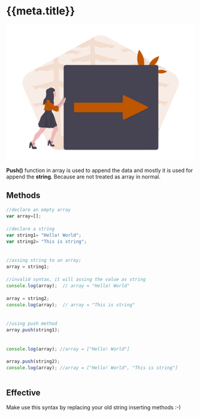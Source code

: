 # {{meta.title}}



![illustrations](assets/undraw_moving_forward_lhhd.png)

**Push()** function in array is used to append the data and mostly  it is used for  append the **string**.
Because are not treated as  array in normal.


## Methods

```js
//declare an empty array
var array=[];

//declare a string
var string1= "Hello! World";
var string2= "This is string";


//assing string to an array;
array = string1;

//invalid syntax, it will assing the value as string
console.log(array);  // array = "Hello! World"

array = string2;
console.log(array);  // array = "This is string"


//using push method
array.push(string1);


console.log(array); //array = ["Hello! World"]

array.push(string2);
console.log(array); //array = ["Hello! World", "This is string"]



```

## Effective

Make use this syntax  by replacing your old  string inserting methods  :-)  